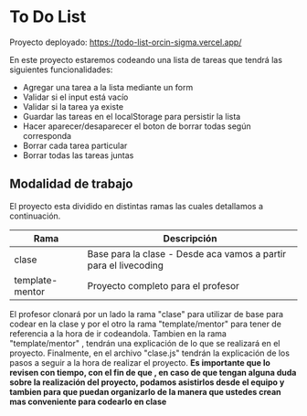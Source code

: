 # To Do List

Proyecto deployado: https://todo-list-orcin-sigma.vercel.app/

En este proyecto estaremos codeando una lista de tareas que tendrá las siguientes funcionalidades:

- Agregar una tarea a la lista mediante un form
- Validar si el input está vacío
- Validar si la tarea ya existe
- Guardar las tareas en el localStorage para persistir la lista
- Hacer aparecer/desaparecer el boton de borrar todas según corresponda
- Borrar cada tarea particular
- Borrar todas las tareas juntas

## Modalidad de trabajo

El proyecto esta dividido en distintas ramas las cuales detallamos a continuación.

| Rama            | Descripción                                                      |
| --------------- | ---------------------------------------------------------------- |
| clase            | Base para la clase - Desde aca vamos a partir para el livecoding |
| template-mentor | Proyecto completo para el profesor                               |

El profesor clonará por un lado la rama "clase" para utilizar de base para codear en la clase y por el otro la rama "template/mentor" para tener de referencia a la hora de ir codeandola.
Tambien en la rama "template/mentor" , tendrán una explicación de lo que se realizará en el proyecto. Finalmente, en el archivo "clase.js" tendrán la explicación de los pasos a seguir a la hora de realizar el proyecto. **Es importante que lo revisen con tiempo, con el fin de que , en caso de que tengan alguna duda sobre la realización del proyecto, podamos asistirlos desde el equipo y tambien para que puedan organizarlo de la manera que ustedes crean mas conveniente para codearlo en clase**

